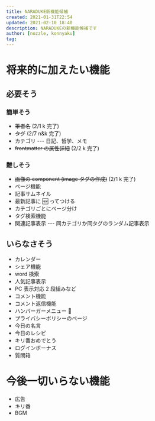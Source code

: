 ```yaml
---
title: NARADUKE新機能候補
created: 2021-01-31T22:54
updated: 2021-02-10 18:40
description: NARADUKEの新機能候補です
author: [nozzle, konnyaku]
tag:
---
```


# 将来的に加えたい機能

## 必要そう

### 簡単そう

- ~~筆者名~~ (2/1 k 完了)
- ~~タグ~~ (2/7 n&k 完了)
- カテゴリ --- 日記、哲学、メモ
- ~~frontmatter の属性詳細~~ (2/2 k 完了)

### 難しそう

- ~~画像の component (image タグの作成)~~ (2/1 k 完了)
- ページ機能
- 記事サムネイル
- 最新記事に 🆕 ってつける
- カテゴリごとにページ分け
- タグ検索機能
- 関連記事表示 --- 同カテゴリか同タグのランダム記事表示

## いらなさそう

- カレンダー
- シェア機能
- word 検索
- 人気記事表示
- PC 表示対応 2 段組みなど
- コメント機能
- コメント返信機能
- ハンバーガーメニュー 🍔
- プライバシーポリシーのページ
- 今日の名言
- 今日のレシピ
- キリ番おめでとう
- ログインボーナス
- 質問箱

# 今後一切いらない機能

- 広告
- キリ番
- BGM
